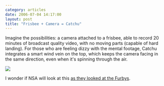 ```yaml
---
category: articles
date: 2006-07-04 14:17:00
layout: post
title: "Frisbee + Camera = Catchu"
---
```


<p>Imagine the possibilities: a camera attached to a frisbee, able to record 20 minutes of broadcast quality video, with no moving parts (capable of hard landing). For those who are feeling dizzy with the mental footage, Catchu integrates a smart wind vein on the top, which keeps the camera facing in the same direction, even when it's spinning through the air. </p><p><a href="http://www.ohgizmo.com/2006/07/02/catchu-camera-frisbee/"><img src="https://cdn.joaobordalo.com/images/static/blog/catchu_camera_frisbee.jpg"></a></p><p>I wonder if NSA will look at this <a href="http://www.cnn.com/US/9901/13/nsa.furby.ban.01/">as they looked at the Furbys</a>.</p>
